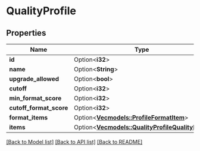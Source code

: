 # QualityProfile

## Properties

Name | Type | Description | Notes
------------ | ------------- | ------------- | -------------
**id** | Option<**i32**> |  | [optional]
**name** | Option<**String**> |  | [optional]
**upgrade_allowed** | Option<**bool**> |  | [optional]
**cutoff** | Option<**i32**> |  | [optional]
**min_format_score** | Option<**i32**> |  | [optional]
**cutoff_format_score** | Option<**i32**> |  | [optional]
**format_items** | Option<[**Vec<models::ProfileFormatItem>**](ProfileFormatItem.md)> |  | [optional]
**items** | Option<[**Vec<models::QualityProfileQualityItem>**](QualityProfileQualityItem.md)> |  | [optional]

[[Back to Model list]](../README.md#documentation-for-models) [[Back to API list]](../README.md#documentation-for-api-endpoints) [[Back to README]](../README.md)


